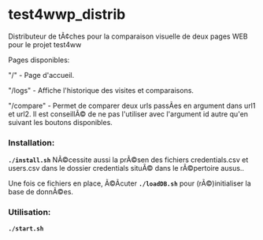 # test4wwp_distrib
Distributeur de tÃ¢ches pour la comparaison visuelle de deux pages WEB pour le projet test4ww

Pages disponibles: 

"/" - Page d'accueil.

"/logs" - Affiche l'historique des visites et comparaisons.

"/compare" - Permet de comparer deux urls passÃes en argument dans url1 et url2. Il est conseillÃ© de ne pas l'utiliser avec l'argument id autre qu'en suivant les boutons disponibles.

### Installation:
**``./install.sh``**
NÃ©cessite aussi la prÃ©sen des fichiers credentials.csv et users.csv dans le dossier credentials situÃ© dans le rÃ©pertoire ausus..

Une fois ce  fichiers en place, Ã©Ãcuter **``./loadDB.sh``** pour (rÃ©)initialiser la base de donnÃ©es.

### Utilisation:
**``./start.sh``**
